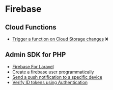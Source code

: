  # Firebase

 ## Cloud Functions
  - [Trigger a function on Cloud Storage changes](cloud_functions/cloud-storage-triggers.md) :x:

 ## Admin SDK for PHP
  - [Firebase For Laravel](php/firebase-for-laravel.md)
  - [Create a firebase user programmatically](php/create-user.md)
  - [Send a push notification to a specific device](php/cloud-messaging.md)
  - [Verify ID tokens using Authentication](php/authentication.md)
